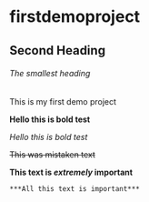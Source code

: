 # firstdemoproject

## Second Heading

###### The smallest heading

This is my first demo project

**Hello this is bold test**


*Hello this is bold test*

~~This was mistaken text~~

**This text is _extremely_ important**

	***All this text is important***

